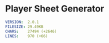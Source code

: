# Player Sheet Generator
```yaml
VERSION:  ​2.0.1​
FILESIZE: ​29.49KB​
CHARS:    ​27494 (+2646)​
LINES:    ​970 (+66)​
```

